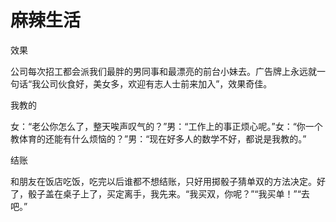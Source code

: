 # 麻辣生活

效果 

公司每次招工都会派我们最胖的男同事和最漂亮的前台小妹去。广告牌上永远就一句话“我公司伙食好，美女多，欢迎有志人士前来加入”，效果奇佳。 

我教的 

女：“老公你怎么了，整天唉声叹气的？”男：“工作上的事正烦心呢。”女：“你一个教体育的还能有什么烦恼的？”男：“现在好多人的数学不好，都说是我教的。” 

结账 

和朋友在饭店吃饭，吃完以后谁都不想结账，只好用掷骰子猜单双的方法决定。好了，骰子盖在桌子上了，买定离手，我先来。“我买双，你呢？”“我买单！”“去吧。”